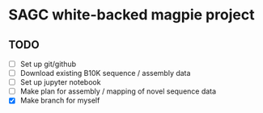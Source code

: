
# SAGC white-backed magpie project

## TODO

- [ ] Set up git/github
- [ ] Download existing B10K sequence / assembly data
- [ ] Set up jupyter notebook
- [ ] Make plan for assembly / mapping of novel sequence data
- [x] Make branch for myself
